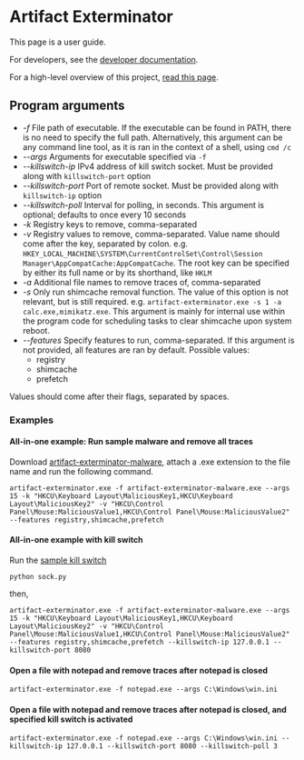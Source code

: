 # Artifact Exterminator

This page is a user guide.

For developers, see the [developer documentation](docs/developing.md).

For a high-level overview of this project, [read this page](docs/idea.md).

## Program arguments

- *-f* File path of executable. If the executable can be found in PATH, there is no need to specify the full path. Alternatively, this argument can be any command line tool, as it is ran in the context of a shell, using `cmd /c`
- *--args* Arguments for executable specified via `-f`
- *--killswitch-ip* IPv4 address of kill switch socket. Must be provided along with `killswitch-port` option
- *--killswitch-port* Port of remote socket. Must be provided along with `killswitch-ip` option
- *--killswitch-poll* Interval for polling, in seconds. This argument is optional; defaults to once every 10 seconds
- *-k* Registry keys to remove, comma-separated
- *-v* Registry values to remove, comma-separated. Value name should come after the key, separated by colon. e.g. `HKEY_LOCAL_MACHINE\SYSTEM\CurrentControlSet\Control\Session Manager\AppCompatCache:AppCompatCache`. The root key can be specified by either its full name or by its shorthand, like `HKLM`
- *-a* Additional file names to remove traces of, comma-separated
- *-s* Only run shimcache removal function. The value of this option is not relevant, but is still required. e.g. `artifact-exterminator.exe -s 1 -a calc.exe,mimikatz.exe`. This argument is mainly for internal use within the program code for scheduling tasks to clear shimcache upon system reboot.
- *--features* Specify features to run, comma-separated. If this argument is not provided, all features are ran by default. Possible values:
  - registry
  - shimcache
  - prefetch

Values should come after their flags, separated by spaces.

### Examples

#### All-in-one example: Run sample malware and remove all traces

Download [artifact-exterminator-malware](https://github.com/georgeneokq/artifact-exterminator/external/artifact-exterminator-malware), attach a .exe extension to the file name and run the following command.
```
artifact-exterminator.exe -f artifact-exterminator-malware.exe --args 15 -k "HKCU\Keyboard Layout\MaliciousKey1,HKCU\Keyboard Layout\MaliciousKey2" -v "HKCU\Control Panel\Mouse:MaliciousValue1,HKCU\Control Panel\Mouse:MaliciousValue2" --features registry,shimcache,prefetch
```

#### All-in-one example with kill switch
Run the [sample kill switch](https://github.com/georgeneokq/artifact-exterminator/external/sock.py)
```
python sock.py
```

then,
```
artifact-exterminator.exe -f artifact-exterminator-malware.exe --args 15 -k "HKCU\Keyboard Layout\MaliciousKey1,HKCU\Keyboard Layout\MaliciousKey2" -v "HKCU\Control Panel\Mouse:MaliciousValue1,HKCU\Control Panel\Mouse:MaliciousValue2" --features registry,shimcache,prefetch --killswitch-ip 127.0.0.1 --killswitch-port 8080
```

#### Open a file with notepad and remove traces after notepad is closed
```
artifact-exterminator.exe -f notepad.exe --args C:\Windows\win.ini
```

#### Open a file with notepad and remove traces after notepad is closed, and specified kill switch is activated

```
artifact-exterminator.exe -f notepad.exe --args C:\Windows\win.ini --killswitch-ip 127.0.0.1 --killswitch-port 8080 --killswitch-poll 3
```